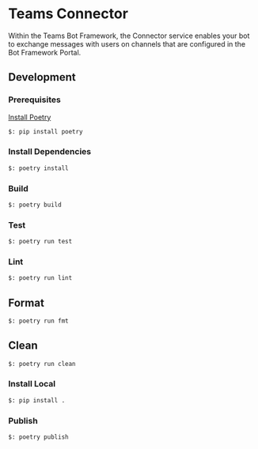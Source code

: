 # Teams Connector

Within the Teams Bot Framework, the Connector service enables your bot to exchange messages with users on channels that are configured in the Bot Framework Portal.

## Development

### Prerequisites

[Install Poetry](https://python-poetry.org/docs/)

```bash
$: pip install poetry
```

### Install Dependencies

```bash
$: poetry install
```

### Build

```bash
$: poetry build
```

### Test

```bash
$: poetry run test
```

### Lint

```bash
$: poetry run lint
```

## Format

```bash
$: poetry run fmt
```

## Clean

```bash
$: poetry run clean
```

### Install Local

```bash
$: pip install .
```

### Publish

```bash
$: poetry publish
```